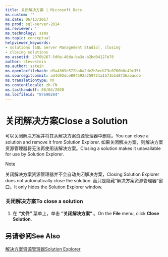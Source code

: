 ```yaml
---
title: 关闭解决方案 | Microsoft Docs
ms.custom: ''
ms.date: 06/13/2017
ms.prod: sql-server-2014
ms.reviewer: ''
ms.technology: ssms
ms.topic: conceptual
helpviewer_keywords:
- solutions [SQL Server Management Studio], closing
- closing solutions
ms.assetid: 2370b267-5d0a-46da-ba3a-b2bd04127e78
author: stevestein
ms.author: sstein
ms.openlocfilehash: d9a4369e572ba0a2de2b3ecb73c0760b0c49c35f
ms.sourcegitcommit: ad4d92dce894592a259721a1571b1d8736abacdb
ms.translationtype: MT
ms.contentlocale: zh-CN
ms.lasthandoff: 08/04/2020
ms.locfileid: "87690284"
---
```

# <a name="close-a-solution"></a><span data-ttu-id="11f48-102">关闭解决方案</span><span class="sxs-lookup"><span data-stu-id="11f48-102">Close a Solution</span></span>
  <span data-ttu-id="11f48-103">可以关闭解决方案并将其从解决方案资源管理器中删除。</span><span class="sxs-lookup"><span data-stu-id="11f48-103">You can close a solution and remove it from Solution Explorer.</span></span> <span data-ttu-id="11f48-104">如果关闭解决方案，则解决方案资源管理器将无法再使用该解决方案。</span><span class="sxs-lookup"><span data-stu-id="11f48-104">Closing a solution makes it unavailable for use by Solution Explorer.</span></span>  
  
> [!NOTE]  
>  <span data-ttu-id="11f48-105">关闭解决方案资源管理器并不会自动关闭解决方案，</span><span class="sxs-lookup"><span data-stu-id="11f48-105">Closing Solution Explorer does not automatically close the solution.</span></span> <span data-ttu-id="11f48-106">而只是隐藏“解决方案资源管理器”窗口。</span><span class="sxs-lookup"><span data-stu-id="11f48-106">It only hides the Solution Explorer window.</span></span>  
  
### <a name="to-close-a-solution"></a><span data-ttu-id="11f48-107">关闭解决方案</span><span class="sxs-lookup"><span data-stu-id="11f48-107">To close a solution</span></span>  
  
1.  <span data-ttu-id="11f48-108">在 **“文件”** 菜单上，单击 **“关闭解决方案”** 。</span><span class="sxs-lookup"><span data-stu-id="11f48-108">On the **File** menu, click **Close Solution**.</span></span>  
  
## <a name="see-also"></a><span data-ttu-id="11f48-109">另请参阅</span><span class="sxs-lookup"><span data-stu-id="11f48-109">See Also</span></span>  
 [<span data-ttu-id="11f48-110">解决方案资源管理器</span><span class="sxs-lookup"><span data-stu-id="11f48-110">Solution Explorer</span></span>](solution-explorer.md)  
  
  
